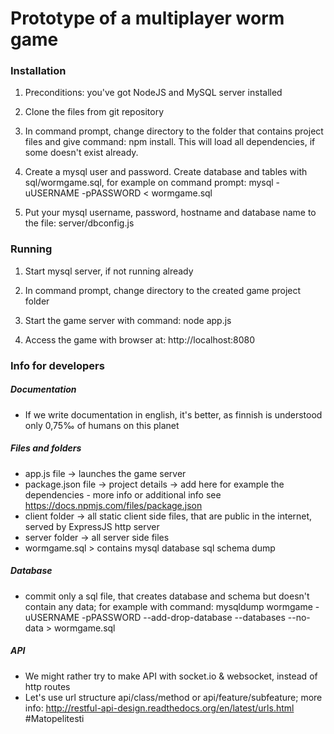 # Prototype of a multiplayer worm game



### Installation

1. Preconditions: you've got NodeJS and MySQL server installed

2. Clone the files from git repository

3. In command prompt, change directory to the folder that contains project files and give command: npm install. This will load all dependencies, if some doesn't exist already.

4. Create a mysql user and password. Create database and tables with sql/wormgame.sql, for example on command prompt: mysql -uUSERNAME -pPASSWORD < wormgame.sql

5. Put your mysql username, password, hostname and database name to the file: server/dbconfig.js


### Running

1. Start mysql server, if not running already

2. In command prompt, change directory to the created game project folder

3. Start the game server with command: node app.js

4. Access the game with browser at: http://localhost:8080


### Info for developers


##### Documentation

* If we write documentation in english, it's better, as finnish is understood only 0,75‰ of humans on this planet


##### Files and folders

* app.js file -> launches the game server
* package.json file -> project details -> add here for example the dependencies - more info or additional info see https://docs.npmjs.com/files/package.json
* client folder -> all static client side files, that are public in the internet, served by ExpressJS http server
* server folder -> all server side files
* wormgame.sql > contains mysql database sql schema dump


##### Database

* commit only a sql file, that creates database and schema but doesn't contain any data; for example with command: mysqldump wormgame -uUSERNAME -pPASSWORD --add-drop-database --databases --no-data > wormgame.sql


##### API

* We might rather try to make API with socket.io & websocket, instead of http routes
* Let's use url structure api/class/method or api/feature/subfeature; more info: http://restful-api-design.readthedocs.org/en/latest/urls.html
#Matopelitesti
